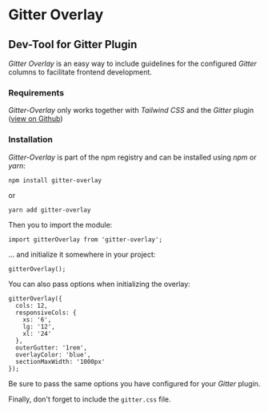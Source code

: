 # Gitter Overlay
## Dev-Tool for Gitter Plugin

*Gitter Overlay* is an easy way to include guidelines for the configured *Gitter* columns to facilitate frontend development.

### Requirements

*Gitter-Overlay* only works together with *Tailwind CSS* and the *Gitter* plugin ([view on Github](https://github.com/sarahschuetz/tailwindcss-gitter))


### Installation

*Gitter-Overlay* is part of the npm registry and can be installed using *npm* or *yarn*:

```
npm install gitter-overlay
```
or
```
yarn add gitter-overlay
```

Then you to import the module:
```
import gitterOverlay from 'gitter-overlay';
```
... and initialize it somewhere in your project:

```
gitterOverlay();
```

You can also pass options when initializing the overlay:
```
gitterOverlay({
  cols: 12,
  responsiveCols: {
    xs: '6',
    lg: '12',
    xl: '24'
  },
  outerGutter: '1rem',
  overlayColor: 'blue',
  sectionMaxWidth: '1000px'
});
```
Be sure to pass the same options you have configured for your *Gitter* plugin.

Finally, don't forget to include the `gitter.css` file.


